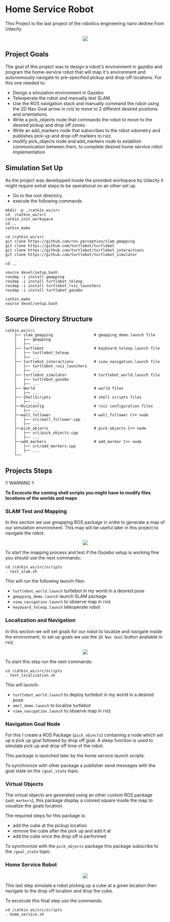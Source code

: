 # Home Service Robot

This Project is the last project of the robotics engineering nano dedree from Udacity

<p align="center"><img src="./catkin_ws/src/images/ontheway.PNG"></p>

## Project Goals

The goal of this project was to design a robot's environment in gazebo and program the home-service robot that will map it's environment and autonomously navigate to pre-specified pickup and drop-off locations. For this one needed to:

* Design a simulation environment in Gazebo
* Teleoperate the robot and manually test SLAM.
* Use the ROS navigation stack and manually command the robot using the 2D Nav Goal arrow in rviz to move to 2 different desired positions and orientations.
* Write a pick_objects node that commands the robot to move to the desired pickup and drop off zones.
* Write an add_markers node that subscribes to the robot odometry and publishes pick-up and drop-off markers to rviz.
* modify pick_objects node and add_markers node to establish communication between them, to complete desired home service robot implementation

## Simulation Set Up

As the project was developped inside the provided workspace by Udacity it might require extrat steps to be operational on an other set up.

- Go to the root directory.
- execute the following commands

```
mkdir -p ./catkin_ws/src
cd  /catkin_ws/src
catkin_init_workspace
cd .. 
catkin_make 

cd /catkin_ws/src
git clone https://github.com/ros-perception/slam_gmapping
git clone https://github.com/turtlebot/turtlebot
git clone https://github.com/turtlebot/turtlebot_interactions
git clone https://github.com/turtlebot/turtlebot_simulator

cd ..

source devel/setup.bash
rosdep -i install gmapping
rosdep -i install turtlebot_teleop
rosdep -i install turtlebot_rviz_launchers
rosdep -i install turtlebot_gazebo

catkin_make
source devel/setup.bash
```

## Source Directory Structure
```
catkin_ws/src
    ├── slam_gmapping                  # gmapping_demo.launch file                   
    │   ├── gmapping
    │   ├── ...
    ├── turtlebot                      # keyboard_teleop.launch file
    │   ├── turtlebot_teleop
    │   ├── ...
    ├── turtlebot_interactions         # view_navigation.launch file      
    │   ├── turtlebot_rviz_launchers
    │   ├── ...
    ├── turtlebot_simulator            # turtlebot_world.launch file 
    │   ├── turtlebot_gazebo
    │   ├── ...
    ├── World                          # world files
    │   ├── ...
    ├── ShellScripts                   # shell scripts files
    │   ├── ...
    ├──RvizConfig                      # rviz configuration files
    │   ├── ...
    ├──wall_follower                   # wall_follower C++ node
    │   ├── src/wall_follower.cpp
    │   ├── ...
    ├──pick_objects                    # pick_objects C++ node
    │   ├── src/pick_objects.cpp
    │   ├── ...
    ├──add_markers                     # add_marker C++ node
    │   ├── src/add_markers.cpp
    │   ├── ...
    └──
```
## Projects Steps

!! WARNING !!

**To Excecute the coming shell scripts you might have to modify files locations of the worlds and maps**

### SLAM Test and Mapping

In this section we use gmapping ROS package in ordre to generate a map of our simulation environment. This map will be useful later in this project to navigate the robot.

<p align="center"><img src="./catkin_ws/src/images/simple_space_mapping.PNG"></p>

To start the mapping process and test if the Gazebo setup is working fine you should use the next commands:

```
cd /catkin_ws/src/scripts
. test_slam.sh
```

This will run the following launch files:

- `turtlebot_world.launch` turtlebot in my world in a desired pose
- `gmapping_demo.launch` launch SLAM package
- `view_navigation.launch` to observe map in rviz
- `keyboard_teleop.launch` teleoperate robot


### Localization and Navigation

In this section we will set goals for our robot to localize and navigate inside the environment, to set up goals we use the `2D Nav Goal` button available in rviz.

<p align="center"><img src="./catkin_ws/src/images/simple_space_navigation.PNG"></p>

To start this step run the next commands:

```
cd /catkin_ws/src/scripts
. test_localization.sh
```

This will launch:

* `turtlebot_world.launch` to deploy turtlebot in my world in a desired pose
* `amcl_demo.launch` to localize turtlebot
* `view_navigation.launch` to observe map in rviz

### Navigation Goal Node

For this I create a ROS Package (`pick_objects`) containing a node which set up a pick up goal followed by drop off goal. A sleep function is used to simulate pick up and drop off time of the robot.

This package is launched later by the home service launch scripts.

To synchronize with other package a publisher send messages with the goal state on the `/goal_state` topic.

### Virtual Objects

The virtual objects are generated using an other custom ROS package (`add_markers`), this package display a colored square inside the map to visualize the goals location.

The required steps for this package is:
  - add the cube at the pickup location
  - remove the cube after the pick up and add it at 
  - add the cube once the drop off is performed

To synchronize with the `pick_objects` package this package subscribe to the `/goal_state` topic.

### Home Service Robot

<p align="center"><img src="./catkin_ws/src/images/pickinup.PNG"></p>

This last step simulate a robot picking up a cube at a given location then navigate to the drop off location and drop the cube.

To excecute this final step use the commands:

```
cd /catkin_ws/src/scripts
. home_service.sh
```